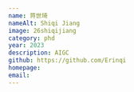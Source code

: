 ```yaml
---
name: 蒋世琦
nameAlt: Shiqi Jiang
image: 26shiqijiang
category: phd
year: 2023
description: AIGC
github: https://github.com/Erinqi
homepage:
email:
---
```



